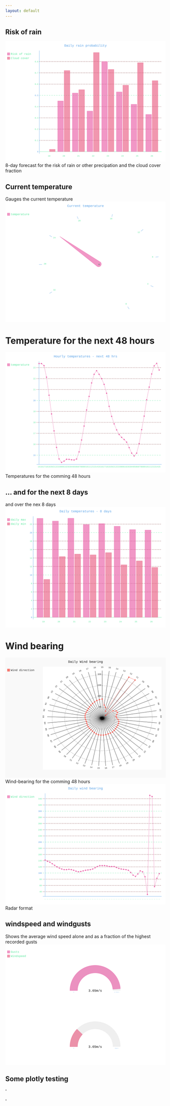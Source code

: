 ```yaml
---
layout: default
---
```

## Risk of rain
<div class="lr">
  <span class = "left"> <img src="svg/rain.svg" /> </span>
  <span class = "right"> 8-day forecast for the risk of rain or other precipation and the cloud cover fraction </span>
</div>


## Current temperature
<div class="lr">
  <span class = "left"> Gauges the current temperature </span>
  <span class = "right"><img src="svg/temp_now.svg" /></span>
</div>


# Temperature for the next 48 hours
<div class="lr">
  <span class = "left"> <img src="svg/temp_overday.svg" /> </span>
  <span class = "right"> Temperatures for the comming 48 hours </span>
</div>


## ... and for the next 8 days
<div class="lr">
  <span class = "left"> and over the nex 8 days </span>
  <span class = "right"><img src="svg/temp_overdays.svg" /></span>
</div>

# Wind bearing
<div class="lr">
  <span class = "left"> <img src="svg/windbearing_line.svg" /> </span>
  <span class = "right"> Wind-bearing for the comming 48 hours </span>
</div>

<div class="lr">
  <span class = "left"> <img src="svg/windbearing_radar.svg" /> </span>
  <span class = "right"> Radar format </span>
</div>


## windspeed and windgusts
<div class="lr">
  <span class = "left"> Shows the average wind speed alone and as a fraction of the highest recorded gusts </span>
  <span class = "right"><img src="svg/windspeed.svg" /></span>
</div>

## Some plotly testing
<script src="https://cdn.plot.ly/plotly-latest.min.js"></script>

'<div id="0e9fa106-18b2-412d-ba12-d97e92250ae9" style="height: 100%; width: 100%;" class="plotly-graph-div"></div><script type="text/javascript">window.PLOTLYENV=window.PLOTLYENV || {};window.PLOTLYENV.BASE_URL="https://plot.ly";Plotly.newPlot("0e9fa106-18b2-412d-ba12-d97e92250ae9", [{"type": "scatter", "r": [3.59, 3.85, 4.05, 4.21, 4.29, 4.35, 4.39, 4.43, 4.49, 4.64, 4.81, 4.95, 5.01, 5.04, 5.09, 5.15, 5.23, 5.39, 5.58, 5.81, 6, 6.16, 6.27, 6.27, 6.1, 5.82, 5.52, 5.22, 4.88, 4.54, 4.24, 3.95, 3.65, 3.31, 2.95, 2.62, 2.32, 2.05, 1.84, 1.6, 1.39, 1.35, 1.38, 1.67, 2.62, 1.63, 1.94, 1.42, 1.54], "t": [142, 138, 135, 130, 125, 120, 116, 113, 111, 111, 112, 111, 109, 106, 104, 105, 107, 109, 110, 111, 113, 117, 121, 124, 124, 124, 123, 121, 121, 121, 118, 115, 113, 112, 111, 109, 102, 93, 89, 97, 107, 104, 88, 31, 351, 347, 56, 83, 98], "mode": "lines", "name": "Wind direction", "marker": {"color": "none", "line": {"color": "#E95355", "width": 2}}}, {"type": "scatter", "r": [3.59, 3.59, 3.59, 3.59, 3.59], "t": [142, 142, 142, 142, 142], "mode": "markers", "name": "time=now", "marker": {"color": "none", "line": {"color": "#E95355", "width": 2}}}], {"title": "Wind direction and -speed", "showlegend": false, "font": {"size": 16}, "legend": {"font": {"size": 16}}, "radialaxis": {"ticksuffix": "m/s"}, "orientation": -90}, {"showLink": true, "linkText": "Export to plot.ly"})</script>'
